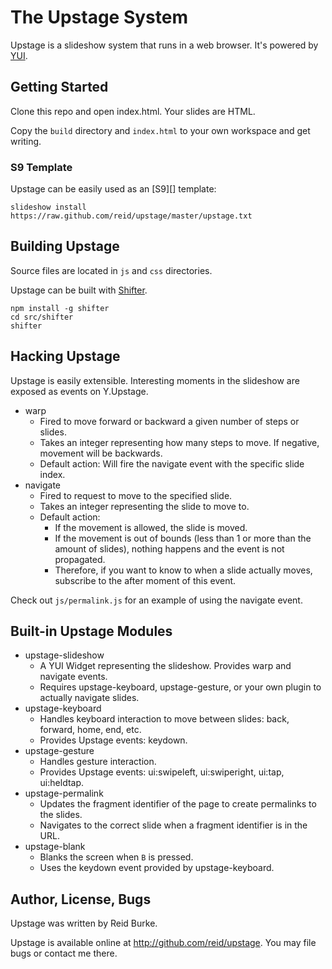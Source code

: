 # The Upstage System

Upstage is a slideshow system that runs in a web browser. It's powered by [YUI][].

## Getting Started

Clone this repo and open index.html. Your slides are HTML.

Copy the `build` directory and `index.html` to your own workspace and get writing.

### S9 Template

Upstage can be easily used as an [S9][] template:

    slideshow install https://raw.github.com/reid/upstage/master/upstage.txt

## Building Upstage

Source files are located in `js` and `css` directories.

Upstage can be built with [Shifter][].

    npm install -g shifter
    cd src/shifter
    shifter

## Hacking Upstage

Upstage is easily extensible. Interesting moments in the slideshow are exposed as events on Y.Upstage.

- warp
    - Fired to move forward or backward a given number of steps or slides.
    - Takes an integer representing how many steps to move. If negative, movement will be backwards.
    - Default action: Will fire the navigate event with the specific slide index.
- navigate
    - Fired to request to move to the specified slide.
    - Takes an integer representing the slide to move to.
    - Default action:
        - If the movement is allowed, the slide is moved.
        - If the movement is out of bounds (less than 1 or more than the amount of slides), nothing happens and the event is not propagated.
        - Therefore, if you want to know to when a slide actually moves, subscribe to the after moment of this event.

Check out `js/permalink.js` for an example of using the navigate event.

## Built-in Upstage Modules

- upstage-slideshow
    - A YUI Widget representing the slideshow. Provides warp and navigate events.
    - Requires upstage-keyboard, upstage-gesture, or your own plugin to actually navigate slides.
- upstage-keyboard
    - Handles keyboard interaction to move between slides: back, forward, home, end, etc.
    - Provides Upstage events: keydown.
- upstage-gesture
    - Handles gesture interaction.
    - Provides Upstage events: ui:swipeleft, ui:swiperight, ui:tap, ui:heldtap.
- upstage-permalink
    - Updates the fragment identifier of the page to create permalinks to the slides.
    - Navigates to the correct slide when a fragment identifier is in the URL.
- upstage-blank
    - Blanks the screen when `B` is pressed.
    - Uses the keydown event provided by upstage-keyboard.

## Author, License, Bugs

Upstage was written by Reid Burke.

Upstage is available online at <http://github.com/reid/upstage>. You may file bugs or contact me there.

  [YUI]: http://yuilibrary.com/
  [Shifter]: http://yui.github.io/shifter/
